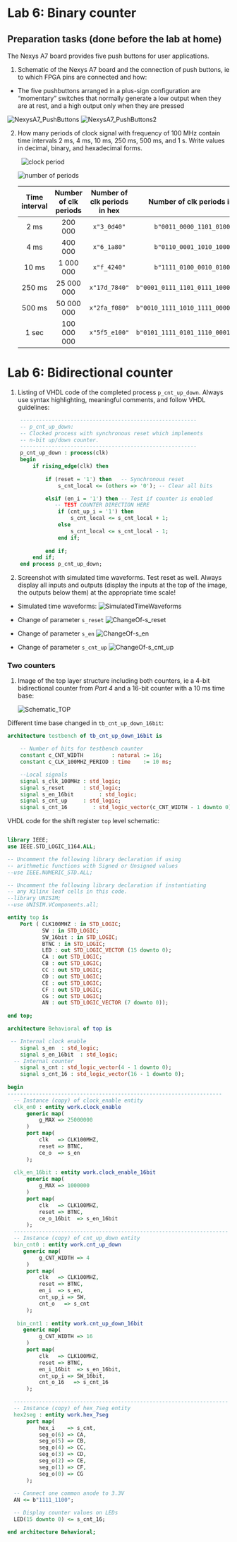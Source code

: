 # Lab 6: Binary counter
## Preparation tasks (done before the lab at home)

The Nexys A7 board provides five push buttons for user applications.

1. Schematic of the Nexys A7 board and the connection of push buttons, ie to which FPGA pins are connected and how:
- The five pushbuttons arranged in a plus-sign configuration are “momentary” switches that normally generate a low output when they are at rest, and a high output only when they are pressed

![NexysA7_PushButtons](https://user-images.githubusercontent.com/99497162/158903399-ff7f4a10-ea12-4d95-b27f-8ccf436432fd.png)
![NexysA7_PushButtons2](https://user-images.githubusercontent.com/99497162/158903651-4ae78e81-86ce-4982-b52c-5b997dea602d.png)


2. How many periods of clock signal with frequency of 100&nbsp;MHz contain time intervals 2&nbsp;ms, 4&nbsp;ms, 10&nbsp;ms, 250&nbsp;ms, 500&nbsp;ms, and 1&nbsp;s. Write values in decimal, binary, and hexadecimal forms.

   &nbsp;
   ![clock period](images/freq.png)
   &nbsp;

   ![number of periods](images/periods.png)
   &nbsp;
   <!--
   https://editor.codecogs.com/
   T_{clk}=\frac{1}{f_{clk}}=
   \textup{number of clk period} = \frac{\textup{time interval}}{T_{clk}}=
   -->

   | **Time interval** | **Number of clk periods** | **Number of clk periods in hex** | **Number of clk periods in binary** |
   | :-: | :-: | :-: | :-: |
   | 2&nbsp;ms | 200 000 | `x"3_0d40"` | `b"0011_0000_1101_0100_0000"` |
   | 4&nbsp;ms | 400 000 | `x"6_1a80"` | `b"0110_0001_1010_1000_0000"` |
   | 10&nbsp;ms | 1 000 000 | `x"f_4240"` | `b"1111_0100_0010_0100_0000"` |
   | 250&nbsp;ms | 25 000 000 | `x"17d_7840"` | `b"0001_0111_1101_0111_1000_0100_0000"` |
   | 500&nbsp;ms | 50 000 000 | `x"2fa_f080"` | `b"0010_1111_1010_1111_0000_1000_0000"` |
   | 1&nbsp;sec | 100 000 000 | `x"5f5_e100"` | `b"0101_1111_0101_1110_0001_0000_0000"` |

<a name="part1"></a>

# Lab 6: Bidirectional counter

1. Listing of VHDL code of the completed process `p_cnt_up_down`. Always use syntax highlighting, meaningful comments, and follow VHDL guidelines:

```vhdl
    --------------------------------------------------------
    -- p_cnt_up_down:
    -- Clocked process with synchronous reset which implements
    -- n-bit up/down counter.
    --------------------------------------------------------
    p_cnt_up_down : process(clk)
    begin
        if rising_edge(clk) then
        
            if (reset = '1') then   -- Synchronous reset
                s_cnt_local <= (others => '0'); -- Clear all bits

            elsif (en_i = '1') then -- Test if counter is enabled
               -- TEST COUNTER DIRECTION HERE
                if (cnt_up_i = '1') then
                    s_cnt_local <= s_cnt_local + 1;
                else 
                    s_cnt_local <= s_cnt_local - 1;  
                end if;     
            
            end if;
        end if;
    end process p_cnt_up_down;
```

2. Screenshot with simulated time waveforms. Test reset as well. Always display all inputs and outputs (display the inputs at the top of the image, the outputs below them) at the appropriate time scale!
 - Simulated time waveforms:
 ![SimulatedTimeWaveforms](images/SimulatedTimeWaveforms.png)

- Change of parameter `s_reset` 
![ChangeOf-s_reset](images/ChangeOf-s_reset.png)

- Change of parameter `s_en` 
![ChangeOf-s_en](images/ChangeOf-s_en.png)

- Change of parameter `s_cnt_up` 
![ChangeOf-s_cnt_up](images/ChangeOf-s_cnt_up.png)
### Two counters

1. Image of the top layer structure including both counters, ie a 4-bit bidirectional counter from *Part 4* and a 16-bit counter with a 10 ms time base:

   ![Schematic_TOP](images/Schematic_TOP.png)
   
Different time base changed in `tb_cnt_up_down_16bit`:
```vhdl
architecture testbench of tb_cnt_up_down_16bit is

    -- Number of bits for testbench counter
    constant c_CNT_WIDTH         : natural := 16;
    constant c_CLK_100MHZ_PERIOD : time    := 10 ms;

    --Local signals
    signal s_clk_100MHz : std_logic;
    signal s_reset      : std_logic;
    signal s_en_16bit        : std_logic;
    signal s_cnt_up     : std_logic;
    signal s_cnt_16        : std_logic_vector(c_CNT_WIDTH - 1 downto 0);
```

VHDL code for the shift register `top` level schematic:
```vhdl

library IEEE;
use IEEE.STD_LOGIC_1164.ALL;

-- Uncomment the following library declaration if using
-- arithmetic functions with Signed or Unsigned values
--use IEEE.NUMERIC_STD.ALL;

-- Uncomment the following library declaration if instantiating
-- any Xilinx leaf cells in this code.
--library UNISIM;
--use UNISIM.VComponents.all;

entity top is
    Port ( CLK100MHZ : in STD_LOGIC;
           SW : in STD_LOGIC;
           SW_16bit : in STD_LOGIC;
           BTNC : in STD_LOGIC; 
           LED : out STD_LOGIC_VECTOR (15 downto 0);
           CA : out STD_LOGIC;
           CB : out STD_LOGIC;
           CC : out STD_LOGIC;
           CD : out STD_LOGIC;
           CE : out STD_LOGIC;
           CF : out STD_LOGIC;
           CG : out STD_LOGIC;
           AN : out STD_LOGIC_VECTOR (7 downto 0));
           
end top;

architecture Behavioral of top is

 -- Internal clock enable
    signal s_en  : std_logic;
    signal s_en_16bit  : std_logic;
  -- Internal counter
    signal s_cnt : std_logic_vector(4 - 1 downto 0);
    signal s_cnt_16 : std_logic_vector(16 - 1 downto 0);
    
begin
--------------------------------------------------------------------
  -- Instance (copy) of clock_enable entity
  clk_en0 : entity work.clock_enable
      generic map(
          g_MAX => 25000000
      )
      port map(
          clk   => CLK100MHZ,
          reset => BTNC,
          ce_o  => s_en
      );
      
  clk_en_16bit : entity work.clock_enable_16bit
      generic map(
          g_MAX => 1000000
      )
      port map(
          clk   => CLK100MHZ,
          reset => BTNC,
          ce_o_16bit  => s_en_16bit
      );
  --------------------------------------------------------------------
  -- Instance (copy) of cnt_up_down entity
  bin_cnt0 : entity work.cnt_up_down
     generic map(
          g_CNT_WIDTH => 4
      )
      port map(
          clk   => CLK100MHZ,
          reset => BTNC,
          en_i  => s_en,
          cnt_up_i => SW,
          cnt_o   => s_cnt
      );
      
   bin_cnt1 : entity work.cnt_up_down_16bit
     generic map(
          g_CNT_WIDTH => 16
      )
      port map(
          clk   => CLK100MHZ,
          reset => BTNC,
          en_i_16bit  => s_en_16bit,
          cnt_up_i => SW_16bit,
          cnt_o_16   => s_cnt_16
      );     

  --------------------------------------------------------------------
  -- Instance (copy) of hex_7seg entity
  hex2seg : entity work.hex_7seg
      port map(
          hex_i    => s_cnt,
          seg_o(6) => CA,
          seg_o(5) => CB,
          seg_o(4) => CC,
          seg_o(3) => CD,
          seg_o(2) => CE,
          seg_o(1) => CF,
          seg_o(0) => CG
      );
  
  -- Connect one common anode to 3.3V
  AN <= b"1111_1100";

  -- Display counter values on LEDs
  LED(15 downto 0) <= s_cnt_16;

end architecture Behavioral;

```
